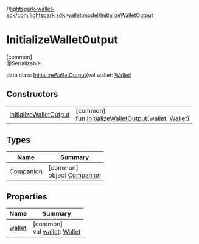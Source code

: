 //[lightspark-wallet-sdk](../../../index.md)/[com.lightspark.sdk.wallet.model](../index.md)/[InitializeWalletOutput](index.md)

# InitializeWalletOutput

[common]\
@Serializable

data class [InitializeWalletOutput](index.md)(val wallet: [Wallet](../-wallet/index.md))

## Constructors

| | |
|---|---|
| [InitializeWalletOutput](-initialize-wallet-output.md) | [common]<br>fun [InitializeWalletOutput](-initialize-wallet-output.md)(wallet: [Wallet](../-wallet/index.md)) |

## Types

| Name | Summary |
|---|---|
| [Companion](-companion/index.md) | [common]<br>object [Companion](-companion/index.md) |

## Properties

| Name | Summary |
|---|---|
| [wallet](wallet.md) | [common]<br>val [wallet](wallet.md): [Wallet](../-wallet/index.md) |
